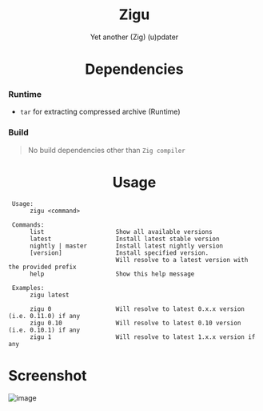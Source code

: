 <div align="center">
  
# Zigu

Yet another (Zig) (u)pdater

# Dependencies

</div>

### Runtime

- `tar` for extracting compressed archive (Runtime)

### Build

> No build dependencies other than `Zig compiler`

# <div align="center">Usage</div>


```pwsh
 Usage:
      zigu <command>

 Commands:
      list                    Show all available versions
      latest                  Install latest stable version
      nightly | master        Install latest nightly version
      [version]               Install specified version.
                              Will resolve to a latest version with the provided prefix
      help                    Show this help message

 Examples:
      zigu latest

      zigu 0                  Will resolve to latest 0.x.x version (i.e. 0.11.0) if any
      zigu 0.10               Will resolve to latest 0.10 version (i.e. 0.10.1) if any
      zigu 1                  Will resolve to latest 1.x.x version if any
```

# Screenshot

![image](https://github.com/Meonako/zigu/assets/76484203/82a45b53-8440-47a6-a4ee-86ba60bb95d6)
